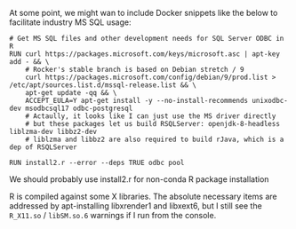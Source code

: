 At some point, we might wan to include Docker snippets like the below to
facilitate industry MS SQL usage:

```{Dockerfile}
# Get MS SQL files and other development needs for SQL Server ODBC in R
RUN curl https://packages.microsoft.com/keys/microsoft.asc | apt-key add - && \
    # Rocker's stable branch is based on Debian stretch / 9
    curl https://packages.microsoft.com/config/debian/9/prod.list > /etc/apt/sources.list.d/mssql-release.list && \
    apt-get update -qq && \
    ACCEPT_EULA=Y apt-get install -y --no-install-recommends unixodbc-dev msodbcsql17 odbc-postgresql
    # Actaully, it looks like I can just use the MS driver directly
    # but these packages let us build RSQLServer: openjdk-8-headless liblzma-dev libbz2-dev
    # liblzma and libbz2 are also required to build rJava, which is a dep of RSQLServer

RUN install2.r --error --deps TRUE odbc pool
```

We should probably use install2.r for non-conda R package installation

R is compiled against some X libraries. The absolute necessary items are
addressed by apt-installing libxrender1 and libxext6, but I still see the
`R_X11.so` / `libSM.so.6` warnings if I run from the console.
